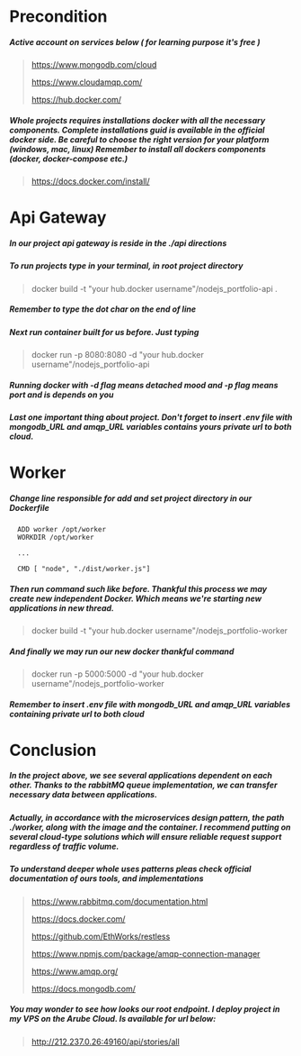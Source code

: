 <h1>Precondition</h1>
<h5>Active account on services below ( for learning purpose it's free )</h5>

> https://www.mongodb.com/cloud
>
> https://www.cloudamqp.com/
>
> https://hub.docker.com/

<h5>
    Whole projects requires installations docker with all the necessary components.
    Complete installations guid is available in the official docker side.
    Be careful to choose the right version for your platform (windows, mac, linux) 
    Remember to install all dockers components (docker, docker-compose etc.)
</h5>

> https://docs.docker.com/install/

<h1>Api Gateway</h1>
<h5>In our project api gateway is reside in the ./api directions</h5>
<h5>To run projects type in your terminal, in root project directory</h5>

> docker build -t  "your hub.docker username"/nodejs_portfolio-api . 
>
<h5>Remember to type the dot char on the end of line</h6>
<h5>Next run container built for us before. Just typing</h6>

> docker run -p 8080:8080 -d  "your hub.docker username"/nodejs_portfolio-api
>
<h5> Running docker with -d flag means detached mood and -p flag means port and is depends on you</h5>
<h5> 
    Last one important thing about project. 
    Don't forget to insert .env file with mongodb_URL and amqp_URL variables contains yours private url to both cloud.
</h5>

<h1>Worker</h1>
<h5>Change line responsible for add and set project directory in our Dockerfile</h5>

```
  ADD worker /opt/worker
  WORKDIR /opt/worker
  
  ...

  CMD [ "node", "./dist/worker.js"]
```

<h5>
    Then run command such like before.
    Thankful this process we may create new independent Docker.
    Which means we're starting new applications in new thread.
</h5>

> docker build -t "your hub.docker username"/nodejs_portfolio-worker

<h5>And finally we may run our new docker thankful command</h5>

> docker run -p 5000:5000 -d  "your hub.docker username"/nodejs_portfolio-worker
>
<h5>Remember to insert .env file with mongodb_URL and amqp_URL variables containing private url to both cloud</h5>
<h1>Conclusion</h1>
<h5>
In the project above, we see several applications dependent on each other. Thanks to the rabbitMQ queue implementation, we can transfer necessary data between applications.
</h5>

<h5>
Actually, in accordance with the microservices design pattern, 
the path ./worker, along with the image and the container.
I recommend putting on several cloud-type solutions 
which will ensure reliable request support regardless of traffic volume.
</h5>

<h5>
    To understand deeper whole uses patterns pleas check official documentation of ours tools,
    and implementations
</h5>

> https://www.rabbitmq.com/documentation.html
>
> https://docs.docker.com/
>
> https://github.com/EthWorks/restless
>
> https://www.npmjs.com/package/amqp-connection-manager
>
> https://www.amqp.org/
> 
> https://docs.mongodb.com/

<h5>You may wonder to see how looks our root endpoint. I deploy project in my  VPS on the Arube Cloud. Is available for url below:</h5>

> http://212.237.0.26:49160/api/stories/all